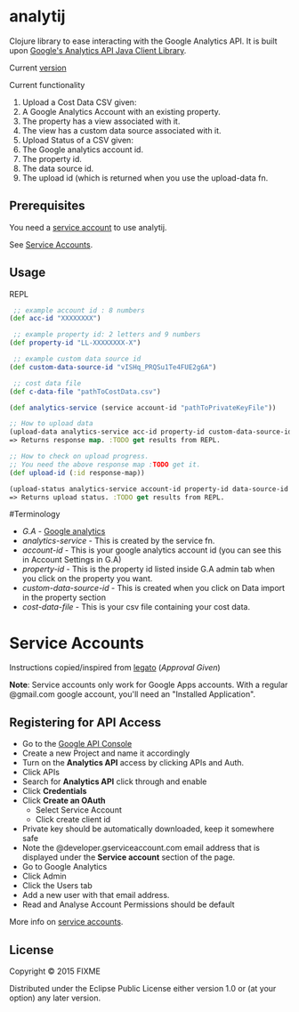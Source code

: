 # analytij

Clojure library to ease interacting with the Google Analytics API. It is built upon [Google's Analytics API Java Client Library](https://developers.google.com/api-client-library/java/apis/analytics/v3).

Current [version](http://mvnrepository.com/artifact/com.google.apis/google-api-services-analytics/v3-rev116-1.20.0)

Current functionality 

1. Upload a Cost Data CSV given:
  1. A Google Analytics Account with an existing property.
  2. The property has a view associated with it.
  3. The view has a custom data source associated with it.
2. Upload Status of a CSV given:
  1. The Google analytics account id.
  2. The property id. 
  3. The data source id.
  4. The upload id (which is returned when you use the upload-data fn.


## Prerequisites
You need a [service account](https://developers.google.com/console/help/?csw=1#service_accounts) to use analytij.

See [Service Accounts](https://github.com/rockBreaker/analytij/tree/readme#service-accounts).

## Usage

REPL

```clojure
 ;; example account id : 8 numbers
(def acc-id "XXXXXXXX")  

 ;; example property id: 2 letters and 9 numbers 
(def property-id "LL-XXXXXXXX-X") 

 ;; example custom data source id 
(def custom-data-source-id "vISHq_PRQSu1Te4FUE2g6A")

 ;; cost data file
(def c-data-file "pathToCostData.csv")

(def analytics-service (service account-id "pathToPrivateKeyFile"))

;; How to upload data
(upload-data analytics-service acc-id property-id custom-data-source-id c-data-file) 
=> Returns response map. :TODO get results from REPL.

;; How to check on upload progress.
;; You need the above response map :TODO get it. 
(def upload-id (:id response-map))

(upload-status analytics-service account-id property-id data-source-id upload-id)
=> Returns upload status. :TODO get results from REPL.

```



#Terminology
- *G.A*                    - [Google analytics](https://www.google.co.uk/analytics/)
- *analytics-service*      - This is created by the service fn. 
- *account-id*             - This is your google analytics account id (you can see this in Account Settings in G.A)
- *property-id*            - This is the property id listed inside G.A admin tab when you click on the property you want. 
- *custom-data-source-id*  - This is created when you click on Data import in the property section
- *cost-data-file*         - This is your csv file containing your cost data.

# Service Accounts
Instructions copied/inspired from [legato](https://github.com/tpitale/legato/wiki/OAuth2-and-Google#service-accounts) (*Approval Given*)

**Note**: Service accounts only work for Google Apps accounts. With a regular @gmail.com google account, you'll need an "Installed Application". 

## Registering for API Access

* Go to the [Google API Console](https://code.google.com/apis/console/)
* Create a new Project and name it accordingly
* Turn on the **Analytics API** access by clicking APIs and Auth.
* Click APIs
* Search for **Analytics API** click through and enable
* Click **Credentials**
* Click **Create an OAuth**
    * Select Service Account
    * Click create client id
* Private key should be automatically downloaded, keep it somewhere safe
* Note the @developer.gserviceaccount.com email address that is displayed under the **Service account** section of the page.
* Go to Google Analytics
* Click Admin
* Click the Users tab
* Add a new user with that email address.
* Read and Analyse Account Permissions should be default

More info on [service accounts](https://developers.google.com/console/help/?csw=1#service_accounts).
 

## License

Copyright © 2015 FIXME

Distributed under the Eclipse Public License either version 1.0 or (at
your option) any later version.
